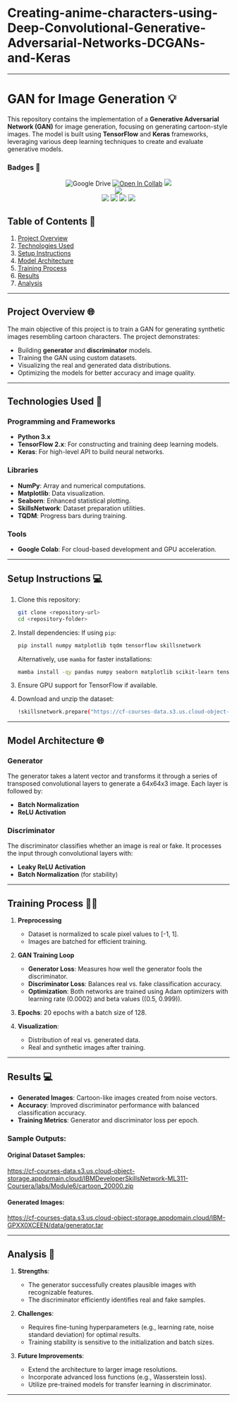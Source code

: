 # Creating-anime-characters-using-Deep-Convolutional-Generative-Adversarial-Networks-DCGANs-and-Keras

---

# GAN for Image Generation 💡

This repository contains the implementation of a **Generative Adversarial Network (GAN)** for image generation, focusing on generating cartoon-style images. The model is built using **TensorFlow** and **Keras** frameworks, leveraging various deep learning techniques to create and evaluate generative models.

### Badges 🤖
<p align="center">
  <a

![Google Drive](https://img.shields.io/badge/Google%20Drive-4285F4?style=for-the-badge&logo=googledrive&logoColor=white)
[![Open In Collab](https://colab.research.google.com/assets/colab-badge.svg)](https://colab.research.google.com/github/Naereen/badges)
<img src="https://img.shields.io/badge/TensorFlow-FF6F00?style=for-the-badge&logo=tensorflow&logoColor=white" />    
<img src="https://img.shields.io/badge/Keras-FF0000?style=for-the-badge&logo=keras&logoColor=white" />      
<img src="https://img.shields.io/badge/python-3670A0?style=for-the-badge&logo=python&logoColor=ffdd54" /> 
<img src="https://img.shields.io/badge/numpy-%23013243.svg?style=for-the-badge&logo=numpy&logoColor=white" /> 
<img src="https://img.shields.io/badge/Matplotlib-%23ffffff.svg?style=for-the-badge&logo=Matplotlib&logoColor=black" /> 
<img src="	https://img.shields.io/badge/Colab-F9AB00?style=for-the-badge&logo=googlecolab&color=525252" /> 

</p>


## Table of Contents 🔗

1. [Project Overview](#project-overview)
2. [Technologies Used](#technologies-used)
3. [Setup Instructions](#setup-instructions)
4. [Model Architecture](#model-architecture)
5. [Training Process](#training-process)
6. [Results](#results)
7. [Analysis](#analysis)

---

## Project Overview 🌐

The main objective of this project is to train a GAN for generating synthetic images resembling cartoon characters. The project demonstrates:
- Building **generator** and **discriminator** models.
- Training the GAN using custom datasets.
- Visualizing the real and generated data distributions.
- Optimizing the models for better accuracy and image quality.

---

## Technologies Used 🚀 

### Programming and Frameworks
- **Python 3.x**
- **TensorFlow 2.x**: For constructing and training deep learning models.
- **Keras**: For high-level API to build neural networks.

### Libraries
- **NumPy**: Array and numerical computations.
- **Matplotlib**: Data visualization.
- **Seaborn**: Enhanced statistical plotting.
- **SkillsNetwork**: Dataset preparation utilities.
- **TQDM**: Progress bars during training.

### Tools
- **Google Colab**: For cloud-based development and GPU acceleration.

---

## Setup Instructions 💻

1. Clone this repository:
   ```bash
   git clone <repository-url>
   cd <repository-folder>
   ```

2. Install dependencies:
   If using `pip`:
   ```bash
   pip install numpy matplotlib tqdm tensorflow skillsnetwork
   ```
   Alternatively, use `mamba` for faster installations:
   ```bash
   mamba install -qy pandas numpy seaborn matplotlib scikit-learn tensorflow
   ```

3. Ensure GPU support for TensorFlow if available.

4. Download and unzip the dataset:
   ```bash
   !skillsnetwork.prepare("https://cf-courses-data.s3.us.cloud-object-storage.appdomain.cloud/IBMDeveloperSkillsNetwork-ML311-Coursera/labs/Module6/cartoon_20000.zip", overwrite=True)
   ```

---

## Model Architecture 🌐

### Generator
The generator takes a latent vector and transforms it through a series of transposed convolutional layers to generate a 64x64x3 image. Each layer is followed by:
- **Batch Normalization**
- **ReLU Activation**

### Discriminator
The discriminator classifies whether an image is real or fake. It processes the input through convolutional layers with:
- **Leaky ReLU Activation**
- **Batch Normalization** (for stability)

---

## Training Process 👨‍💻

1. **Preprocessing**
   - Dataset is normalized to scale pixel values to \[-1, 1\].
   - Images are batched for efficient training.

2. **GAN Training Loop**
   - **Generator Loss**: Measures how well the generator fools the discriminator.
   - **Discriminator Loss**: Balances real vs. fake classification accuracy.
   - **Optimization**: Both networks are trained using Adam optimizers with learning rate \(0.0002\) and beta values \((0.5, 0.999)\).

3. **Epochs**: 20 epochs with a batch size of 128.

4. **Visualization**: 
   - Distribution of real vs. generated data.
   - Real and synthetic images after training.

---

## Results 💻

- **Generated Images**: Cartoon-like images created from noise vectors.
- **Accuracy**: Improved discriminator performance with balanced classification accuracy.
- **Training Metrics**: Generator and discriminator loss per epoch.

### Sample Outputs:
#### Original Dataset Samples:
https://cf-courses-data.s3.us.cloud-object-storage.appdomain.cloud/IBMDeveloperSkillsNetwork-ML311-Coursera/labs/Module6/cartoon_20000.zip
#### Generated Images:
https://cf-courses-data.s3.us.cloud-object-storage.appdomain.cloud/IBM-GPXX0XCEEN/data/generator.tar

---

## Analysis 📝

1. **Strengths**:
   - The generator successfully creates plausible images with recognizable features.
   - The discriminator efficiently identifies real and fake samples.

2. **Challenges**:
   - Requires fine-tuning hyperparameters (e.g., learning rate, noise standard deviation) for optimal results.
   - Training stability is sensitive to the initialization and batch sizes.

3. **Future Improvements**:
   - Extend the architecture to larger image resolutions.
   - Incorporate advanced loss functions (e.g., Wasserstein loss).
   - Utilize pre-trained models for transfer learning in discriminator.

---
